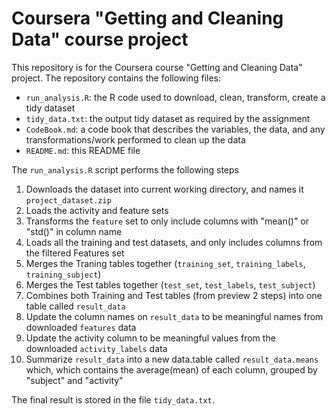 # Coursera "Getting and Cleaning Data" course project

This repository is for the Coursera course "Getting and Cleaning Data" project.
The repository contains the following files:

*  `run_analysis.R`: the R code used to download, clean, transform, create a tidy dataset 
*  `tidy_data.txt`: the output tidy dataset as required by the assignment
*  `CodeBook.md`: a code book that describes the variables, the data, and any transformations/work performed to clean up the data
*  `README.md`: this README file

The `run_analysis.R` script performs the following steps

1. Downloads the dataset into current working directory, and names it `project_dataset.zip`
2. Loads the activity and feature sets
3. Transforms the `feature` set to only include columns with "mean()" or "std()" in column name
4. Loads all the training and test datasets, and only includes columns from the filtered Features set
5. Merges the Traning tables together (`training_set`, `training_labels`, `training_subject`)
6. Merges the Test tables together (`test_set`, `test_labels`, `test_subject`)
7. Combines both Training and Test tables (from preview 2 steps) into one table called `result_data`
8. Update the column names on `result_data` to be meaningful names from downloaded `features` data
9. Update the activity column to be meaningful values from the downloaded `activity_labels` data
10. Summarize `result_data` into a new data.table called `result_data.means` which, which contains the average(mean) of each column, grouped by "subject" and "activity"

The final result is stored in the file `tidy_data.txt`.
